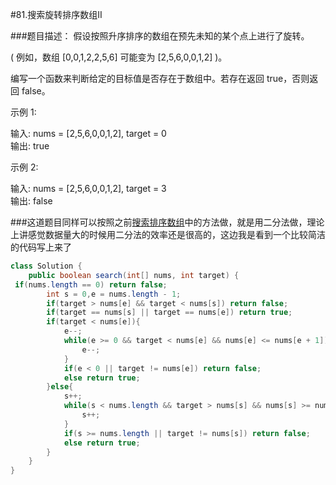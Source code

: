 #81.搜索旋转排序数组II

###题目描述：
假设按照升序排序的数组在预先未知的某个点上进行了旋转。

( 例如，数组 [0,0,1,2,2,5,6] 可能变为 [2,5,6,0,0,1,2] )。

编写一个函数来判断给定的目标值是否存在于数组中。若存在返回 true，否则返回 false。

示例 1:

输入: nums = [2,5,6,0,0,1,2], target = 0  
输出: true

示例 2:

输入: nums = [2,5,6,0,0,1,2], target = 3  
输出: false

###这道题目同样可以按照之前[搜索排序数组]()中的方法做，就是用二分法做，理论上讲感觉数据量大的时候用二分法的效率还是很高的，这边我是看到一个比较简洁的代码写上来了
```java
class Solution {
    public boolean search(int[] nums, int target) {
 if(nums.length == 0) return false;
        int s = 0,e = nums.length - 1;
        if(target > nums[e] && target < nums[s]) return false;
        if(target == nums[s] || target == nums[e]) return true;
        if(target < nums[e]){
            e--;
            while(e >= 0 && target < nums[e] && nums[e] <= nums[e + 1]){
                e--;
            }
            if(e < 0 || target != nums[e]) return false;
            else return true;
        }else{
            s++;
            while(s < nums.length && target > nums[s] && nums[s] >= nums[s - 1]){
                s++;
            }
            if(s >= nums.length || target != nums[s]) return false;
            else return true;
        }
    }
}
```
